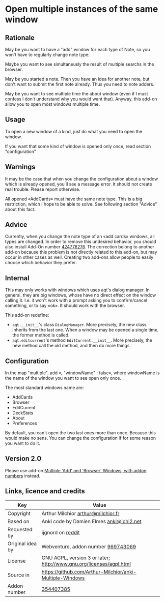 # Open multiple instances of the same window
## Rationale
May be you want to have a "add" window for each type of Note, so you
won't have to regularly change note type.

Maybe you want to see simultaneusly the result of multiple searchs in
the browser.

May be you started a note. Then you have an idea for another note, but
don't want to submit the first note already. Thus you need to note
adders.

May be you want to see multiple time the about window (even if I must
confess I don't understand why you would want that). Anyway, this
add-on allow you to open most windows multiple time.

## Usage
To open a new window of a kind, just do what you need to open the
window. 

If you want that some kind of window is opened only once, read section
"configuration"

## Warnings
It may be the case that when you change the configuration about a
window which is already opened, you'll see a message error. It should
not create real trouble. Please report otherwise.

All opened «AddCards» must have the same note type. This is a big
restriction, which I hope to be able to solve. See following section
"Advice" about this fact.

## Advice
Currently, when you change the note type of an «add cards» windows,
all types are changed. In order to remove this undesired behavior, you
should also install Add-On number
[424778276](https://ankiweb.net/shared/info/424778276). The correction
belong to another add-on because this problem is not directly related
to this add-on, but may occur in other cases as well. Creating two
add-ons allow people to easily choose which behavior they prefer.

## Internal
This may only works with windows which uses aqt's dialog manager. In
general, they are big windows, whose have no direct effect on the
window calling it. I.e. it won't work with a prompt asking you to
confirm/cancel something, or to say «ok». It should work with the
browser.

This add-on redefine: 
* ```aqt.__init__```'s class ```DialogManager```. More precisely, the
  new class inherits from the last one. When a window may be opened a
  single time, the former method is called.
* ```aqt.editcurrent```'s method ```EditCurrent.__init__```. More
  precisely, the new method call the old method, and then do more
  things. 



## Configuration
In the map "multiple", add «, "windowName" : false», where windowName
is the name of the window you want to see open only once.

The most standard windows name are:
* AddCards
* Browser
* EditCurrent
* DeckStats
* About
* Preferences

By default, you can't open the two last ones more than once. Because
this would make no sens. You can change the configuration if for some
reason you want to do it.

## Version 2.0
Please use add-on [Multiple 'Add' and 'Browser' Windows, with addon
numbers](https://ankiweb.net/shared/info/969743069) instead.
## Links, licence and credits

Key         |Value
------------|-------------------------------------------------------------------
Copyright   | Arthur Milchior <arthur@milchior.fr>
Based on    | Anki code by Damien Elmes <anki@ichi2.net>
Requested by| ijgnord on [reddit](https://www.reddit.com/r/Anki/comments/9z4fuv/do_you_want_miss_some_addons_you_loved_in_anki_20/ea6f2lw/)
Original idea by | Webventure, addon number [969743069](https://ankiweb.net/shared/info/969743069)
License     | GNU AGPL, version 3 or later; http://www.gnu.org/licenses/agpl.html
Source in   | https://github.com/Arthur-Milchior/anki-Multiple-Windows
Addon number| [354407385](https://ankiweb.net/shared/info/354407385)
